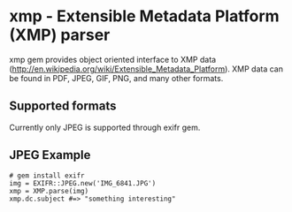 # xmp - Extensible Metadata Platform (XMP) parser

xmp gem provides object oriented interface to XMP data (http://en.wikipedia.org/wiki/Extensible_Metadata_Platform). XMP data can be found in PDF, JPEG, GIF, PNG, and many other formats.

## Supported formats

Currently only JPEG is supported through exifr gem.

## JPEG Example

    # gem install exifr
    img = EXIFR::JPEG.new('IMG_6841.JPG')
    xmp = XMP.parse(img)
    xmp.dc.subject #=> "something interesting"
